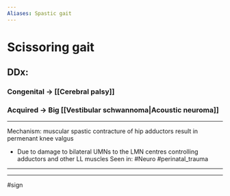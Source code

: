 ```yaml
---
Aliases: Spastic gait
---
```

# Scissoring gait
## DDx:
### Congenital -> [[Cerebral palsy]]
### Acquired -> Big [[Vestibular schwannoma|Acoustic neuroma]]


---
Mechanism: muscular spastic contracture of hip adductors result in permenant knee valgus
- Due to damage to bilateral UMNs to the LMN centres controlling adductors and other LL muscles
Seen in: #Neuro #perinatal_trauma

---


---
#sign 